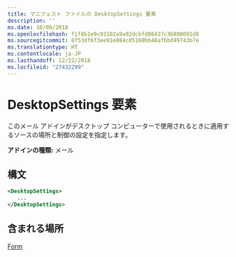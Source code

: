 ```yaml
---
title: マニフェスト ファイルの DesktopSettings 要素
description: ''
ms.date: 10/09/2018
ms.openlocfilehash: f1f8b1e9c93102a9a92dcbfd86437c36800091d8
ms.sourcegitcommit: 6f53df6f3ee91e084cd5160bb48afbbd49743b7e
ms.translationtype: HT
ms.contentlocale: ja-JP
ms.lasthandoff: 12/22/2018
ms.locfileid: "27432299"
---
```

# <a name="desktopsettings-element"></a>DesktopSettings 要素

このメール アドインがデスクトップ コンピューターで使用されるときに適用するソースの場所と制御の設定を指定します。

**アドインの種類:** メール

## <a name="syntax"></a>構文

```XML
<DesktopSettings>
   ...
</DesktopSettings>
```

## <a name="contained-in"></a>含まれる場所

[Form](form.md)

